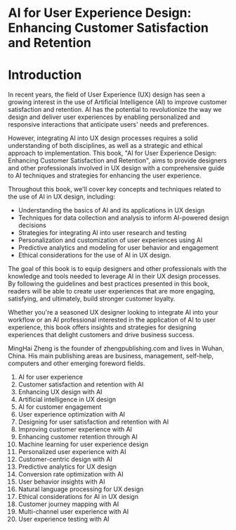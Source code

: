 # AI for User Experience Design: Enhancing Customer Satisfaction and Retention

# Introduction

In recent years, the field of User Experience (UX) design has seen a growing interest in the use of Artificial Intelligence (AI) to improve customer satisfaction and retention. AI has the potential to revolutionize the way we design and deliver user experiences by enabling personalized and responsive interactions that anticipate users' needs and preferences.

However, integrating AI into UX design processes requires a solid understanding of both disciplines, as well as a strategic and ethical approach to implementation. This book, "AI for User Experience Design: Enhancing Customer Satisfaction and Retention", aims to provide designers and other professionals involved in UX design with a comprehensive guide to AI techniques and strategies for enhancing the user experience.

Throughout this book, we'll cover key concepts and techniques related to the use of AI in UX design, including:

* Understanding the basics of AI and its applications in UX design
* Techniques for data collection and analysis to inform AI-powered design decisions
* Strategies for integrating AI into user research and testing
* Personalization and customization of user experiences using AI
* Predictive analytics and modeling for user behavior and engagement
* Ethical considerations for the use of AI in UX design.

The goal of this book is to equip designers and other professionals with the knowledge and tools needed to leverage AI in their UX design processes. By following the guidelines and best practices presented in this book, readers will be able to create user experiences that are more engaging, satisfying, and ultimately, build stronger customer loyalty.

Whether you're a seasoned UX designer looking to integrate AI into your workflow or an AI professional interested in the application of AI to user experience, this book offers insights and strategies for designing experiences that delight customers and drive business success.

MingHai Zheng is the founder of zhengpublishing.com and lives in Wuhan, China. His main publishing areas are business, management, self-help, computers and other emerging foreword fields.



1. AI for user experience
2. Customer satisfaction and retention with AI
3. Enhancing UX design with AI
4. Artificial intelligence in UX design
5. AI for customer engagement
6. User experience optimization with AI
7. Designing for user satisfaction and retention with AI
8. Improving customer experience with AI
9. Enhancing customer retention through AI
10. Machine learning for user experience design
11. Personalized user experience with AI
12. Customer-centric design with AI
13. Predictive analytics for UX design
14. Conversion rate optimization with AI
15. User behavior insights with AI
16. Natural language processing for UX design
17. Ethical considerations for AI in UX design
18. Customer journey mapping with AI
19. Multi-channel user experience with AI
20. User experience testing with AI

